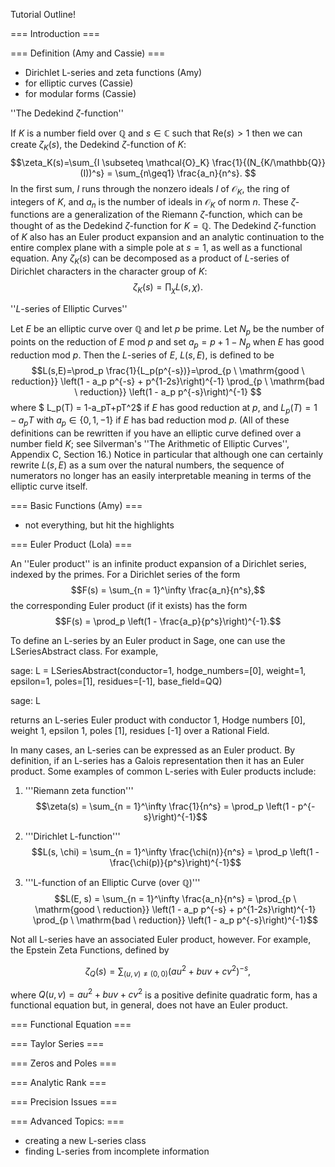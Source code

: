 Tutorial Outline!

=== Introduction ===


=== Definition (Amy and Cassie) ===
  - Dirichlet L-series and zeta functions (Amy)
  - for elliptic curves (Cassie)
  - for modular forms  (Cassie)

''The Dedekind $\zeta$-function''

If $K$ is a number field over $\mathbb{Q}$ and $s\in\mathbb{C}$ such that Re$(s)>1$ then we can create $\zeta_K(s)$, the Dedekind $\zeta$-function of $K$:
$$\zeta_K(s)=\sum_{I \subseteq \mathcal{O}_K} \frac{1}{(N_{K/\mathbb{Q}} (I))^s} = \sum_{n\geq1} \frac{a_n}{n^s}. $$
In the first sum, $I$ runs through the nonzero ideals $I$ of $\mathcal{O}_K$, the ring of integers of $K$, and  $a_n$ is the number of ideals in $\mathcal{O}_K$ of norm $n$.  These $\zeta$-functions are a generalization of the Riemann $\zeta$-function, which can be thought of as the Dedekind $\zeta$-function for $K=\mathbb{Q}$.  The Dedekind $\zeta$-function of $K$ also has an Euler product expansion and an analytic continuation to the entire complex plane with a simple pole at $s=1$, as well as a functional equation.  Any $\zeta_K(s)$ can be decomposed as a product of $L$-series of Dirichlet characters in the character group of $K$:
$$\zeta_K(s)=\prod_{\chi} L(s,\chi).$$

''$L$-series of Elliptic Curves''

Let $E$ be an elliptic curve over $\mathbb{Q}$ and let $p$ be prime.  Let $N_p$ be the number of points on the reduction of $E$ mod $p$ and set $a_p=p+1-N_p$ when $E$ has good reduction mod $p$.  Then the $L$-series of $E$, $L(s,E)$, is defined to be
$$L(s,E)=\prod_p \frac{1}{L_p(p^{-s})}=\prod_{p \ \mathrm{good \ reduction}} \left(1 - a_p p^{-s} + p^{1-2s}\right)^{-1} \prod_{p \ \mathrm{bad \ reduction}} \left(1 - a_p p^{-s}\right)^{-1} $$
where $ L_p(T) = 1-a_pT+pT^2$ if $E$ has good reduction at $p$, and $L_p(T)= 1-a_p T$ with $a_p \in \{0,1,-1 \}$ if $E$ has bad reduction mod $p$.  (All of these definitions can be rewritten if you have an elliptic curve defined over a number field $K$; see Silverman's ''The Arithmetic of Elliptic Curves'', Appendix C, Section 16.)  Notice in particular that although one can certainly rewrite $L(s,E)$ as a sum over the natural numbers, the sequence of numerators no longer has an easily interpretable meaning in terms of the elliptic curve itself.

=== Basic Functions (Amy) ===
  - not everything, but hit the highlights


=== Euler Product (Lola) ===

An ''Euler product'' is an infinite product expansion of a Dirichlet series, indexed by the primes. For a Dirichlet series of the form $$F(s) = \sum_{n = 1}^\infty \frac{a_n}{n^s},$$ the corresponding Euler product (if it exists) has the form $$F(s) = \prod_p \left(1 - \frac{a_p}{p^s}\right)^{-1}.$$ 

To define an L-series by an Euler product in Sage, one can use the LSeriesAbstract class. For example,

sage: L = LSeriesAbstract(conductor=1, hodge_numbers=[0], weight=1, epsilon=1, poles=[1], residues=[-1], base_field=QQ)

sage: L

returns an L-series Euler product with conductor 1, Hodge numbers [0], weight 1, epsilon 1, poles [1], residues [-1] over a Rational Field. 

In many cases, an L-series can be expressed as an Euler product. By definition, if an L-series has a Galois representation then it has an Euler product. Some examples of common L-series with Euler products include:

1. '''Riemann zeta function''' $$\zeta(s) = \sum_{n = 1}^\infty \frac{1}{n^s} = \prod_p \left(1 - p^{-s}\right)^{-1}$$

2. '''Dirichlet L-function''' $$L(s, \chi) = \sum_{n = 1}^\infty \frac{\chi(n)}{n^s} = \prod_p \left(1 - \frac{\chi(p)}{p^s}\right)^{-1}$$

3. '''L-function of an Elliptic Curve (over $\mathbb{Q}$)''' $$L(E, s) = \sum_{n = 1}^\infty \frac{a_n}{n^s} = \prod_{p \ \mathrm{good \ reduction}} \left(1 - a_p p^{-s} + p^{1-2s}\right)^{-1} \prod_{p \ \mathrm{bad \ reduction}} \left(1 - a_p p^{-s}\right)^{-1}$$

Not all L-series have an associated Euler product, however. For example, the Epstein Zeta Functions, defined by

$$\zeta_Q(s) = \sum_{(u,v) \neq (0,0)} (au^2 + buv + cv^2)^{-s},$$

where $Q(u,v) = au^2 + buv + cv^2$ is a positive definite quadratic form, has a functional equation but, in general, does not have an Euler product.

=== Functional Equation ===


=== Taylor Series ===


=== Zeros and Poles ===


=== Analytic Rank ===


=== Precision Issues ===


=== Advanced Topics: ===
  - creating a new L-series class
  - finding L-series from incomplete information
